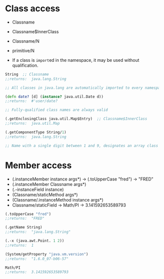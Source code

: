 # Class access

- Classname
- Classname$InnerClass
- Classname/N
- primitive/N

- If a class is `import`ed in the namespace, it may be used without qualification. 

```clojure
String  ;; Classname
;;returns:  java.lang.String

;; All classes in java.lang are automatically imported to every namespace

(defn date? [d] (instance? java.util.Date d))  
;;returns:  #'user/date?

;; Fully-qualified class names are always valid

(.getEnclosingClass java.util.Map$Entry)  ;; Classname$InnerClass
;;returns:  java.util.Map

(.getComponentType String/1)
;;returns:  java.lang.String

;; Name with a single digit between 1 and 9, designates an array class of that component type and dimension. 
```

# Member access

- (.instanceMember instance args*) -> (.toUpperCase "fred") -> "FRED"
- (.instanceMember Classname args*)
- (.-instanceField instance)
- (Classname/staticMethod args*)
- (Classname/.instanceMethod instance args*)
- Classname/staticField -> Math/PI -> 3.141592653589793


```clojure
(.toUpperCase "fred")
;;returns:  "FRED"

(.getName String)
;;returns:  "java.lang.String"

(.-x (java.awt.Point. 1 2))
;;returns:  1

(System/getProperty "java.vm.version")
;;returns:  "1.6.0_07-b06-57"

Math/PI
;;returns:  3.141592653589793
```







